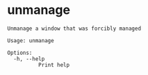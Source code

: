 # unmanage

```
Unmanage a window that was forcibly managed

Usage: unmanage

Options:
  -h, --help
          Print help

```